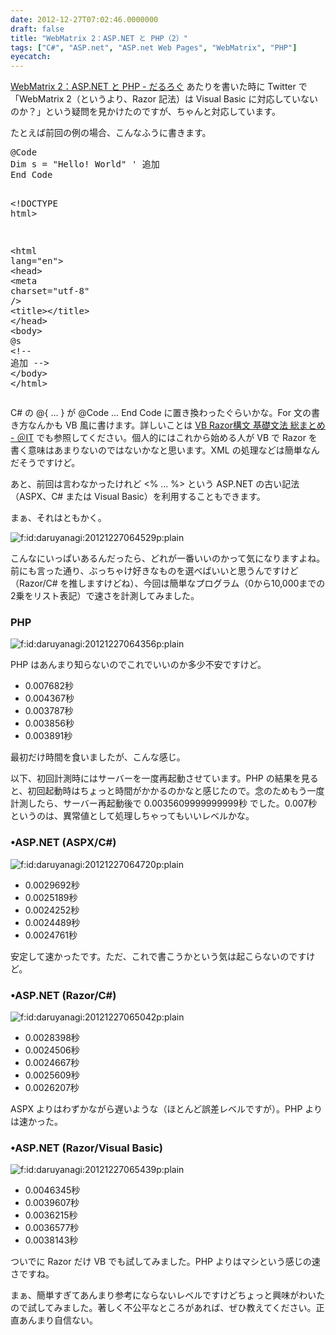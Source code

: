 ```yaml
---
date: 2012-12-27T07:02:46.0000000
draft: false
title: "WebMatrix 2：ASP.NET と PHP（2）"
tags: ["C#", "ASP.net", "ASP.net Web Pages", "WebMatrix", "PHP"]
eyecatch: 
---
```

<p><a href="https://blog.daruyanagi.jp/entry/2012/12/11/085125">WebMatrix 2&#xFF1A;ASP.NET &#x3068; PHP - &#x3060;&#x308B;&#x308D;&#x3050;</a> あたりを書いた時に Twitter で「WebMatrix 2（というより、Razor 記法）は Visual Basic に対応していないのか？」という疑問を見かけたのですが、ちゃんと対応しています。</p><p>たとえば前回の例の場合、こんなふうに書きます。</p>
<pre class="code lang-vb" data-lang="vb" data-unlink>@Code
<span class="synStatement">Dim</span> s <span class="synStatement">=</span> <span class="synConstant">&quot;Hello! World&quot;</span><span class="synComment"> ' 追加</span>
<span class="synStatement">End</span> Code

<span class="synStatement">&lt;</span>!DOCTYPE html<span class="synStatement">&gt;</span>

<span class="synStatement">&lt;</span>html lang<span class="synStatement">=</span><span class="synConstant">&quot;en&quot;</span><span class="synStatement">&gt;</span>
<span class="synStatement">&lt;</span>head<span class="synStatement">&gt;</span>
<span class="synStatement">&lt;</span>meta charset<span class="synStatement">=</span><span class="synConstant">&quot;utf-8&quot;</span> <span class="synStatement">/&gt;</span>
<span class="synStatement">&lt;</span>title<span class="synStatement">&gt;&lt;/</span>title<span class="synStatement">&gt;</span>
<span class="synStatement">&lt;/</span>head<span class="synStatement">&gt;</span>
<span class="synStatement">&lt;</span>body<span class="synStatement">&gt;</span>
@s <span class="synStatement">&lt;</span>!<span class="synStatement">--</span> 追加 <span class="synStatement">--&gt;</span>
<span class="synStatement">&lt;/</span>body<span class="synStatement">&gt;</span>
<span class="synStatement">&lt;/</span>html<span class="synStatement">&gt;</span>
</pre><p>C# の @{ … } が @Code … End Code に置き換わったぐらいかな。For 文の書き方なんかも VB 風に書けます。詳しいことは <a href="http://www.atmarkit.co.jp/fdotnet/rapidmaster/rapidmaster_04/rapidmaster_04.html">VB Razor&#x69CB;&#x6587; &#x57FA;&#x790E;&#x6587;&#x6CD5; &#x7DCF;&#x307E;&#x3068;&#x3081; - &#xFF20;IT</a> でも参照してください。個人的にはこれから始める人が VB で Razor を書く意味はあまりないのではないかなと思います。XML の処理などは簡単なんだそうですけど。</p><p>あと、前回は言わなかったけれど <% … %> という ASP.NET の古い記法（ASPX、C# または Visual Basic）を利用することもできます。 </p><p>まぁ、それはともかく。</p><p><span itemscope itemtype="http://schema.org/Photograph"><img src="20121227064529.png" alt="f:id:daruyanagi:20121227064529p:plain" title="f:id:daruyanagi:20121227064529p:plain" class="hatena-fotolife" itemprop="image"></span></p><p>こんなにいっぱいあるんだったら、どれが一番いいのかって気になりますよね。前にも言った通り、ぶっちゃけ好きなものを選べばいいと思うんですけど（Razor/C# を推しますけどね）、今回は簡単なプログラム（0から10,000までの2乗をリスト表記）で速さを計測してみました。</p>

<div class="section">
<h3>PHP</h3>
<p><span itemscope itemtype="http://schema.org/Photograph"><img src="20121227064356.png" alt="f:id:daruyanagi:20121227064356p:plain" title="f:id:daruyanagi:20121227064356p:plain" class="hatena-fotolife" itemprop="image"></span></p><p>PHP はあんまり知らないのでこれでいいのか多少不安ですけど。</p>

<ul>
<li>0.007682秒</li>
<li>0.004367秒</li>
<li>0.003787秒</li>
<li>0.003856秒</li>
<li>0.003891秒</li>
</ul><p>最初だけ時間を食いましたが、こんな感じ。</p><p>以下、初回計測時にはサーバーを一度再起動させています。PHP の結果を見ると、初回起動時はちょっと時間がかかるのかなと感じたので。念のためもう一度計測したら、サーバー再起動後で 0.0035609999999999秒 でした。0.007秒というのは、異常値として処理しちゃってもいいレベルかな。</p>

</div>
<div class="section">
<h3>•ASP.NET (ASPX/C#)</h3>
<p><span itemscope itemtype="http://schema.org/Photograph"><img src="20121227064720.png" alt="f:id:daruyanagi:20121227064720p:plain" title="f:id:daruyanagi:20121227064720p:plain" class="hatena-fotolife" itemprop="image"></span><br />
</p>

<ul>
<li>0.0029692秒</li>
<li>0.0025189秒</li>
<li>0.0024252秒</li>
<li>0.0024489秒</li>
<li>0.0024761秒</li>
</ul><p>安定して速かったです。ただ、これで書こうかという気は起こらないのですけど。</p>

</div>
<div class="section">
<h3>•ASP.NET (Razor/C#)</h3>
<p><span itemscope itemtype="http://schema.org/Photograph"><img src="20121227065042.png" alt="f:id:daruyanagi:20121227065042p:plain" title="f:id:daruyanagi:20121227065042p:plain" class="hatena-fotolife" itemprop="image"></span><br />
</p>

<ul>
<li>0.0028398秒</li>
<li>0.0024506秒</li>
<li>0.0024667秒</li>
<li>0.0025609秒</li>
<li>0.0026207秒</li>
</ul><p>ASPX よりはわずかながら遅いような（ほとんど誤差レベルですが）。PHP よりは速かった。</p>

</div>
<div class="section">
<h3>•ASP.NET (Razor/Visual Basic)</h3>
<p><span itemscope itemtype="http://schema.org/Photograph"><img src="20121227065439.png" alt="f:id:daruyanagi:20121227065439p:plain" title="f:id:daruyanagi:20121227065439p:plain" class="hatena-fotolife" itemprop="image"></span><br />
</p>

<ul>
<li>0.0046345秒</li>
<li>0.0039607秒</li>
<li>0.0036215秒</li>
<li>0.0036577秒</li>
<li>0.0038143秒</li>
</ul><p>ついでに Razor だけ VB でも試してみました。PHP よりはマシという感じの速さですね。</p><p>まぁ、簡単すぎてあんまり参考にならないレベルですけどちょっと興味がわいたので試してみました。著しく不公平なところがあれば、ぜひ教えてください。正直あんまり自信ない。</p>

</div>